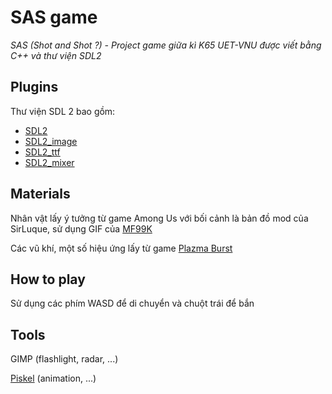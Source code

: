 # SAS game

_SAS (Shot and Shot ?) - Project game giữa kì K65 UET-VNU được viết bằng C++ và thư viện SDL2_

## Plugins
 Thư viện SDL 2 bao gồm:
* [SDL2](https://www.libsdl.org/download-2.0.php)
* [SDL2_image](https://www.libsdl.org/projects/SDL_image/)
* [SDL2_ttf](https://www.libsdl.org/projects/SDL_ttf/) 
* [SDL2_mixer](https://www.libsdl.org/projects/SDL_mixer/)

## Materials
Nhân vật lấy ý tưởng từ game Among Us với bối cảnh là bản đồ mod của SirLuque, sử dụng GIF của [MF99K](https://www.deviantart.com/mf99k/art/Among-Us-crewmate-run-cycle-857048915)

Các vũ khí, một số hiệu ứng lấy từ game [Plazma Burst](https://plazmaburst.miraheze.org/wiki/Weapons)

## How to play
Sử dụng các phím WASD để di chuyển và chuột trái để bắn

## Tools
GIMP (flashlight, radar, ...)

[Piskel](https://www.piskelapp.com/) (animation, ...)

